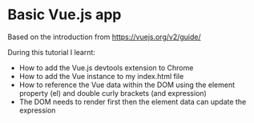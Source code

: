 # Basic Vue.js app

Based on the introduction from https://vuejs.org/v2/guide/

During this tutorial I learnt:
- How to add the Vue.js devtools extension to Chrome
- How to add the Vue instance to my index.html file
- How to reference the Vue data within the DOM using the element property (el) and double curly brackets (and expression)
- The DOM needs to render first then the element data can update the expression
